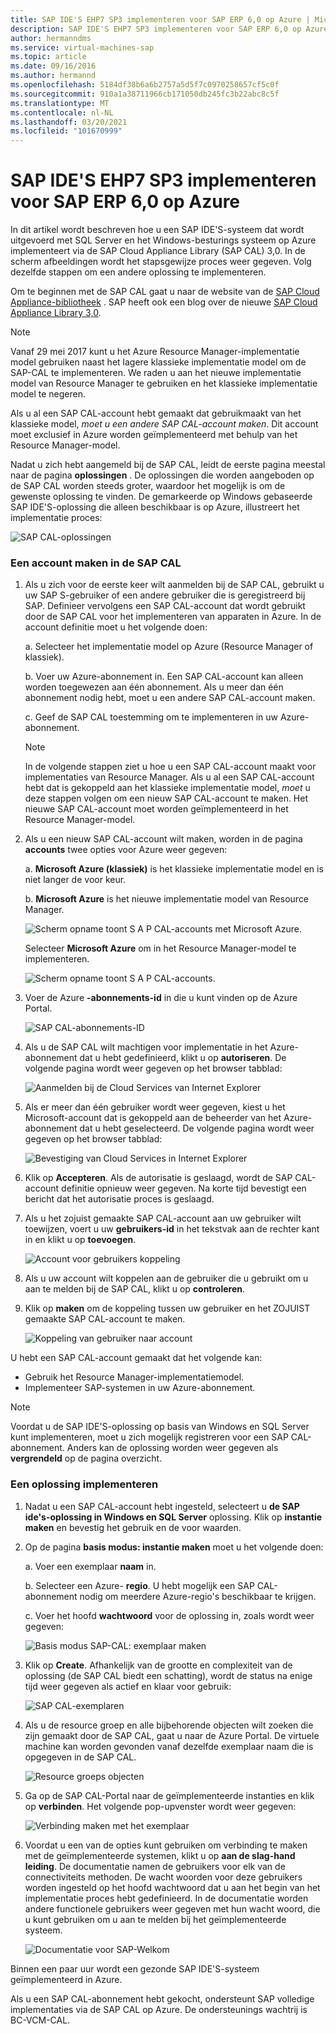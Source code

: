```yaml
---
title: SAP IDE'S EHP7 SP3 implementeren voor SAP ERP 6,0 op Azure | Microsoft Docs
description: SAP IDE'S EHP7 SP3 implementeren voor SAP ERP 6,0 op Azure
author: hermanndms
ms.service: virtual-machines-sap
ms.topic: article
ms.date: 09/16/2016
ms.author: hermannd
ms.openlocfilehash: 5184df38b6a6b2757a5d5f7c0970258657cf5c0f
ms.sourcegitcommit: 910a1a38711966cb171050db245fc3b22abc8c5f
ms.translationtype: MT
ms.contentlocale: nl-NL
ms.lasthandoff: 03/20/2021
ms.locfileid: "101670999"
---
```

# <a name="deploy-sap-ides-ehp7-sp3-for-sap-erp-60-on-azure"></a>SAP IDE'S EHP7 SP3 implementeren voor SAP ERP 6,0 op Azure
In dit artikel wordt beschreven hoe u een SAP IDE'S-systeem dat wordt uitgevoerd met SQL Server en het Windows-besturings systeem op Azure implementeert via de SAP Cloud Appliance Library (SAP CAL) 3,0. In de scherm afbeeldingen wordt het stapsgewijze proces weer gegeven. Volg dezelfde stappen om een andere oplossing te implementeren.

Om te beginnen met de SAP CAL gaat u naar de website van de [SAP Cloud Appliance-bibliotheek](https://cal.sap.com/) . SAP heeft ook een blog over de nieuwe [SAP Cloud Appliance Library 3,0](https://scn.sap.com/community/cloud-appliance-library/blog/2016/05/27/sap-cloud-appliance-library-30-came-with-a-new-user-experience). 

> [!NOTE]
> Vanaf 29 mei 2017 kunt u het Azure Resource Manager-implementatie model gebruiken naast het lagere klassieke implementatie model om de SAP-CAL te implementeren. We raden u aan het nieuwe implementatie model van Resource Manager te gebruiken en het klassieke implementatie model te negeren.

Als u al een SAP CAL-account hebt gemaakt dat gebruikmaakt van het klassieke model, *moet u een andere SAP CAL-account maken*. Dit account moet exclusief in Azure worden geïmplementeerd met behulp van het Resource Manager-model.

Nadat u zich hebt aangemeld bij de SAP CAL, leidt de eerste pagina meestal naar de pagina **oplossingen** . De oplossingen die worden aangeboden op de SAP CAL worden steeds groter, waardoor het mogelijk is om de gewenste oplossing te vinden. De gemarkeerde op Windows gebaseerde SAP IDE'S-oplossing die alleen beschikbaar is op Azure, illustreert het implementatie proces:

![SAP CAL-oplossingen](./media/cal-ides-erp6-ehp7-sp3-sql/ides-pic1.jpg)

### <a name="create-an-account-in-the-sap-cal"></a>Een account maken in de SAP CAL
1. Als u zich voor de eerste keer wilt aanmelden bij de SAP CAL, gebruikt u uw SAP S-gebruiker of een andere gebruiker die is geregistreerd bij SAP. Definieer vervolgens een SAP CAL-account dat wordt gebruikt door de SAP CAL voor het implementeren van apparaten in Azure. In de account definitie moet u het volgende doen:

    a. Selecteer het implementatie model op Azure (Resource Manager of klassiek).

    b. Voer uw Azure-abonnement in. Een SAP CAL-account kan alleen worden toegewezen aan één abonnement. Als u meer dan één abonnement nodig hebt, moet u een andere SAP CAL-account maken.
    
    c. Geef de SAP CAL toestemming om te implementeren in uw Azure-abonnement.

   > [!NOTE]
   >  In de volgende stappen ziet u hoe u een SAP CAL-account maakt voor implementaties van Resource Manager. Als u al een SAP CAL-account hebt dat is gekoppeld aan het klassieke implementatie model, *moet* u deze stappen volgen om een nieuw SAP CAL-account te maken. Het nieuwe SAP CAL-account moet worden geïmplementeerd in het Resource Manager-model.

1. Als u een nieuw SAP CAL-account wilt maken, worden in de pagina **accounts** twee opties voor Azure weer gegeven: 

    a. **Microsoft Azure (klassiek)** is het klassieke implementatie model en is niet langer de voor keur.

    b. **Microsoft Azure** is het nieuwe implementatie model van Resource Manager.

    ![Scherm opname toont S A P CAL-accounts met Microsoft Azure.](./media/cal-ides-erp6-ehp7-sp3-sql/s4h-pic-2a.PNG)

    Selecteer **Microsoft Azure** om in het Resource Manager-model te implementeren.

    ![Scherm opname toont S A P CAL-accounts.](./media/cal-ides-erp6-ehp7-sp3-sql/s4h-pic3c.PNG)

1. Voer de Azure **-abonnements-id** in die u kunt vinden op de Azure Portal. 

    ![SAP CAL-abonnements-ID](./media/cal-ides-erp6-ehp7-sp3-sql/s4h-pic3c.PNG)

1. Als u de SAP CAL wilt machtigen voor implementatie in het Azure-abonnement dat u hebt gedefinieerd, klikt u op **autoriseren**. De volgende pagina wordt weer gegeven op het browser tabblad:

    ![Aanmelden bij de Cloud Services van Internet Explorer](./media/cal-ides-erp6-ehp7-sp3-sql/s4h-pic4c.PNG)

1. Als er meer dan één gebruiker wordt weer gegeven, kiest u het Microsoft-account dat is gekoppeld aan de beheerder van het Azure-abonnement dat u hebt geselecteerd. De volgende pagina wordt weer gegeven op het browser tabblad:

    ![Bevestiging van Cloud Services in Internet Explorer](./media/cal-ides-erp6-ehp7-sp3-sql/s4h-pic5a.PNG)

1. Klik op **Accepteren**. Als de autorisatie is geslaagd, wordt de SAP CAL-account definitie opnieuw weer gegeven. Na korte tijd bevestigt een bericht dat het autorisatie proces is geslaagd.

1. Als u het zojuist gemaakte SAP CAL-account aan uw gebruiker wilt toewijzen, voert u uw **gebruikers-id** in het tekstvak aan de rechter kant in en klikt u op **toevoegen**. 

    ![Account voor gebruikers koppeling](./media/cal-ides-erp6-ehp7-sp3-sql/s4h-pic8a.PNG)

1. Als u uw account wilt koppelen aan de gebruiker die u gebruikt om u aan te melden bij de SAP CAL, klikt u op **controleren**. 

1. Klik op **maken** om de koppeling tussen uw gebruiker en het ZOJUIST gemaakte SAP CAL-account te maken.

    ![Koppeling van gebruiker naar account](./media/cal-ides-erp6-ehp7-sp3-sql/s4h-pic9b.PNG)

U hebt een SAP CAL-account gemaakt dat het volgende kan:

- Gebruik het Resource Manager-implementatiemodel.
- Implementeer SAP-systemen in uw Azure-abonnement.

> [!NOTE]
> Voordat u de SAP IDE'S-oplossing op basis van Windows en SQL Server kunt implementeren, moet u zich mogelijk registreren voor een SAP CAL-abonnement. Anders kan de oplossing worden weer gegeven als **vergrendeld** op de pagina overzicht.

### <a name="deploy-a-solution"></a>Een oplossing implementeren
1. Nadat u een SAP CAL-account hebt ingesteld, selecteert u **de SAP ide's-oplossing in Windows en SQL Server** oplossing. Klik op **instantie maken** en bevestig het gebruik en de voor waarden. 

1. Op de pagina **basis modus: instantie maken** moet u het volgende doen:

    a. Voer een exemplaar **naam** in.

    b. Selecteer een Azure- **regio**. U hebt mogelijk een SAP CAL-abonnement nodig om meerdere Azure-regio's beschikbaar te krijgen.

    c.  Voer het hoofd **wachtwoord** voor de oplossing in, zoals wordt weer gegeven:

    ![Basis modus SAP-CAL: exemplaar maken](./media/cal-ides-erp6-ehp7-sp3-sql/ides-pic10a.png)

1. Klik op **Create**. Afhankelijk van de grootte en complexiteit van de oplossing (de SAP CAL biedt een schatting), wordt de status na enige tijd weer gegeven als actief en klaar voor gebruik: 

    ![SAP CAL-exemplaren](./media/cal-ides-erp6-ehp7-sp3-sql/ides-pic12a.png)

1. Als u de resource groep en alle bijbehorende objecten wilt zoeken die zijn gemaakt door de SAP CAL, gaat u naar de Azure Portal. De virtuele machine kan worden gevonden vanaf dezelfde exemplaar naam die is opgegeven in de SAP CAL.

    ![Resource groeps objecten](./media/cal-ides-erp6-ehp7-sp3-sql/ides_resource_group.PNG)

1. Ga op de SAP CAL-Portal naar de geïmplementeerde instanties en klik op **verbinden**. Het volgende pop-upvenster wordt weer gegeven: 

    ![Verbinding maken met het exemplaar](./media/cal-ides-erp6-ehp7-sp3-sql/ides-pic14a.PNG)

1. Voordat u een van de opties kunt gebruiken om verbinding te maken met de geïmplementeerde systemen, klikt u op **aan de slag-hand leiding**. De documentatie namen de gebruikers voor elk van de connectiviteits methoden. De wacht woorden voor deze gebruikers worden ingesteld op het hoofd wachtwoord dat u aan het begin van het implementatie proces hebt gedefinieerd. In de documentatie worden andere functionele gebruikers weer gegeven met hun wacht woord, die u kunt gebruiken om u aan te melden bij het geïmplementeerde systeem.

    ![Documentatie voor SAP-Welkom](./media/cal-ides-erp6-ehp7-sp3-sql/ides-pic15.jpg)

Binnen een paar uur wordt een gezonde SAP IDE'S-systeem geïmplementeerd in Azure.

Als u een SAP CAL-abonnement hebt gekocht, ondersteunt SAP volledige implementaties via de SAP CAL op Azure. De ondersteunings wachtrij is BC-VCM-CAL.

